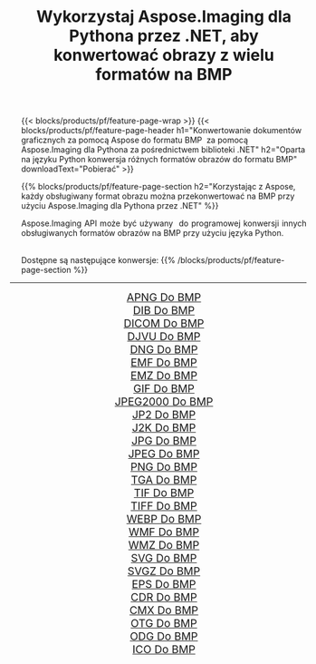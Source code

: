 ﻿---
title: Wykorzystaj Aspose.Imaging dla Pythona przez .NET, aby konwertować obrazy z wielu formatów na BMP 
weight: 3920
url: /pl/python-net/conversion/to/bmp/ 
lang: pl
langdirlevel: 2
locales: zh-hans,ja,it,ru,de,es,fr,nl,id,lt,pl,pt,vi,tr,ko,zh-hant,ar,hi,th,sv,cs,uk,he
description: Możesz użyć Aspose.Imaging dla Pythona za pośrednictwem biblioteki .NET, aby przekonwertować z różnych formatów na BMP
---

{{< blocks/products/pf/feature-page-wrap >}}
{{< blocks/products/pf/feature-page-header h1="Konwertowanie dokumentów graficznych za pomocą Aspose do formatu BMP  za pomocą Aspose.Imaging dla Pythona za pośrednictwem biblioteki .NET" h2="Oparta na języku Python konwersja różnych formatów obrazów do formatu BMP" downloadText="Pobierać" >}}


{{% blocks/products/pf/feature-page-section  h2="Korzystając z Aspose, każdy obsługiwany format obrazu można przekonwertować na BMP przy użyciu Aspose.Imaging dla Pythona przez .NET" %}}
<p align=justify>Aspose.Imaging API może być używany  do programowej konwersji innych obsługiwanych formatów obrazów na BMP przy użyciu języka Python.</p>
<br/>
Dostępne są następujące konwersje:
{{% /blocks/products/pf/feature-page-section %}}
<div class="container-fluid productfamilypage bg-gray">
    <div class="convertypes bg-gray agp-content section">
        <div class="container">
		<hr style="margin-left:-20px;"/>
		<div class="row other-converters" style="gap: 10px;font-size: 19px;text-align:center;">
		    <div class='col-md-2 other-converter remove-lp remove-rp'><a href="/imaging/pl/python-net/conversion/apng-to-bmp/" style="padding:15px;">APNG Do BMP</a></div>
<div class='col-md-2 other-converter remove-lp remove-rp'><a href="/imaging/pl/python-net/conversion/dib-to-bmp/" style="padding:15px;">DIB Do BMP</a></div>
<div class='col-md-2 other-converter remove-lp remove-rp'><a href="/imaging/pl/python-net/conversion/dicom-to-bmp/" style="padding:15px;">DICOM Do BMP</a></div>
<div class='col-md-2 other-converter remove-lp remove-rp'><a href="/imaging/pl/python-net/conversion/djvu-to-bmp/" style="padding:15px;">DJVU Do BMP</a></div>
<div class='col-md-2 other-converter remove-lp remove-rp'><a href="/imaging/pl/python-net/conversion/dng-to-bmp/" style="padding:15px;">DNG Do BMP</a></div>
<div class='col-md-2 other-converter remove-lp remove-rp'><a href="/imaging/pl/python-net/conversion/emf-to-bmp/" style="padding:15px;">EMF Do BMP</a></div>
<div class='col-md-2 other-converter remove-lp remove-rp'><a href="/imaging/pl/python-net/conversion/emz-to-bmp/" style="padding:15px;">EMZ Do BMP</a></div>
<div class='col-md-2 other-converter remove-lp remove-rp'><a href="/imaging/pl/python-net/conversion/gif-to-bmp/" style="padding:15px;">GIF Do BMP</a></div>
<div class='col-md-2 other-converter remove-lp remove-rp'><a href="/imaging/pl/python-net/conversion/jpeg2000-to-bmp/" style="padding:15px;">JPEG2000 Do BMP</a></div>
<div class='col-md-2 other-converter remove-lp remove-rp'><a href="/imaging/pl/python-net/conversion/jp2-to-bmp/" style="padding:15px;">JP2 Do BMP</a></div>
<div class='col-md-2 other-converter remove-lp remove-rp'><a href="/imaging/pl/python-net/conversion/j2k-to-bmp/" style="padding:15px;">J2K Do BMP</a></div>
<div class='col-md-2 other-converter remove-lp remove-rp'><a href="/imaging/pl/python-net/conversion/jpg-to-bmp/" style="padding:15px;">JPG Do BMP</a></div>
<div class='col-md-2 other-converter remove-lp remove-rp'><a href="/imaging/pl/python-net/conversion/jpeg-to-bmp/" style="padding:15px;">JPEG Do BMP</a></div>
<div class='col-md-2 other-converter remove-lp remove-rp'><a href="/imaging/pl/python-net/conversion/png-to-bmp/" style="padding:15px;">PNG Do BMP</a></div>
<div class='col-md-2 other-converter remove-lp remove-rp'><a href="/imaging/pl/python-net/conversion/tga-to-bmp/" style="padding:15px;">TGA Do BMP</a></div>
<div class='col-md-2 other-converter remove-lp remove-rp'><a href="/imaging/pl/python-net/conversion/tif-to-bmp/" style="padding:15px;">TIF Do BMP</a></div>
<div class='col-md-2 other-converter remove-lp remove-rp'><a href="/imaging/pl/python-net/conversion/tiff-to-bmp/" style="padding:15px;">TIFF Do BMP</a></div>
<div class='col-md-2 other-converter remove-lp remove-rp'><a href="/imaging/pl/python-net/conversion/webp-to-bmp/" style="padding:15px;">WEBP Do BMP</a></div>
<div class='col-md-2 other-converter remove-lp remove-rp'><a href="/imaging/pl/python-net/conversion/wmf-to-bmp/" style="padding:15px;">WMF Do BMP</a></div>
<div class='col-md-2 other-converter remove-lp remove-rp'><a href="/imaging/pl/python-net/conversion/wmz-to-bmp/" style="padding:15px;">WMZ Do BMP</a></div>
<div class='col-md-2 other-converter remove-lp remove-rp'><a href="/imaging/pl/python-net/conversion/svg-to-bmp/" style="padding:15px;">SVG Do BMP</a></div>
<div class='col-md-2 other-converter remove-lp remove-rp'><a href="/imaging/pl/python-net/conversion/svgz-to-bmp/" style="padding:15px;">SVGZ Do BMP</a></div>
<div class='col-md-2 other-converter remove-lp remove-rp'><a href="/imaging/pl/python-net/conversion/eps-to-bmp/" style="padding:15px;">EPS Do BMP</a></div>
<div class='col-md-2 other-converter remove-lp remove-rp'><a href="/imaging/pl/python-net/conversion/cdr-to-bmp/" style="padding:15px;">CDR Do BMP</a></div>
<div class='col-md-2 other-converter remove-lp remove-rp'><a href="/imaging/pl/python-net/conversion/cmx-to-bmp/" style="padding:15px;">CMX Do BMP</a></div>
<div class='col-md-2 other-converter remove-lp remove-rp'><a href="/imaging/pl/python-net/conversion/otg-to-bmp/" style="padding:15px;">OTG Do BMP</a></div>
<div class='col-md-2 other-converter remove-lp remove-rp'><a href="/imaging/pl/python-net/conversion/odg-to-bmp/" style="padding:15px;">ODG Do BMP</a></div>
<div class='col-md-2 other-converter remove-lp remove-rp'><a href="/imaging/pl/python-net/conversion/ico-to-bmp/" style="padding:15px;">ICO Do BMP</a></div>
                </div>
        </div>
    </div>
</div>
<br/>

